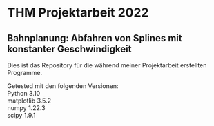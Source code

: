 # THM Projektarbeit 2022
## Bahnplanung: Abfahren von Splines mit konstanter Geschwindigkeit

Dies ist das Repository für die während meiner Projektarbeit erstellten Programme.

Getested mit den folgenden Versionen:  
Python 3.10  
matplotlib 3.5.2  
numpy 1.22.3  
scipy 1.9.1  
